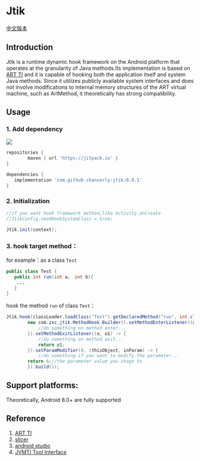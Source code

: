 # Jtik

[中文版本](README_cn.md)
## Introduction
Jtik is a runtime dynamic hook framework on the Android platform that operates at the granularity of Java methods.Its implementation is based on [ART TI](https://source.android.google.cn/docs/core/runtime/art-ti) and it is capable of hooking both the application itself and system Java methods. Since it utilizes publicly available system interfaces and does not involve modifications to internal memory structures of the ART virtual machine, such as ArtMethod, it theoretically has strong compatibility.
## Usage
### 1. Add dependency
[![](https://jitpack.io/v/chancerly/jtik.svg)](https://jitpack.io/#chancerly/jtik)

```gradle
repositories {
        maven { url 'https://jitpack.io' }
}
```

 ```gradle
dependencies {
    implementation 'com.github.chancerly:jtik:0.0.1'
}
```

### 2. Initialization
```java
//if you want hook framework method,like Activity.onCreate
//JtikConfig.needHookSystemClass = true; 

Jtik.init(context);
```

### 3. hook target method：
for example：as a class `Test`
```java
public class Test {
   public int run(int a， int b){
	...
   }
}
```
hook the method `run` of class `Test`：
```java
Jtik.hook(classLoader.loadClass("Test").getDeclaredMethod("run", int.class, int.class),
		new com.zxc.jtik.MethodHook.Builder().setMethodEnterListener((o, objects) -> {
            //do something on method enter...
        }).setMethodExitListener((o, o1) -> {
            //do something on method exit...
	        return o1;
        }).setParamModifier(0, (thisObject, inParam) -> {
            //do something if you want to modify the parameter...
	    return 6;//the parameter value you chage to
        }).build());
```
## Support platforms:
Theoretically, Android 8.0+ are fully supported
## Reference
1. [ART TI](https://source.android.google.cn/docs/core/runtime/art-ti)
2. [slicer](https://cs.android.com/android/platform/superproject/main/+/main:tools/dexter/slicer/)
3. [android studio](https://cs.android.com/android-studio/platform/tools/base/+/mirror-goog-studio-main:deploy/agent/native/transform/)
4. [JVMTI Tool Interface](https://docs.oracle.com/javase/7/docs/platform/jvmti/jvmti.html#SpecificationIntro)
